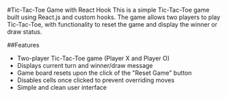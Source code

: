 #Tic-Tac-Toe Game with React Hook
This is a simple Tic-Tac-Toe game built using React.js and custom hooks. The game allows two players to play Tic-Tac-Toe, with functionality to reset the game and display the winner or draw status.

##Features
- Two-player Tic-Tac-Toe game (Player X and Player O)
- Displays current turn and winner/draw message
- Game board resets upon the click of the "Reset Game" button
- Disables cells once clicked to prevent overriding moves
- Simple and clean user interface
